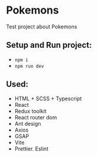 # Pokemons

Test project about Pokemons

## Setup and Run project:

- `npm i`
- `npm run dev`

## Used:

- HTML + SCSS + Typescript
- React
- Redux toolkit
- React router dom
- Ant design
- Axios
- GSAP
- Vite
- Prettier. Eslint

